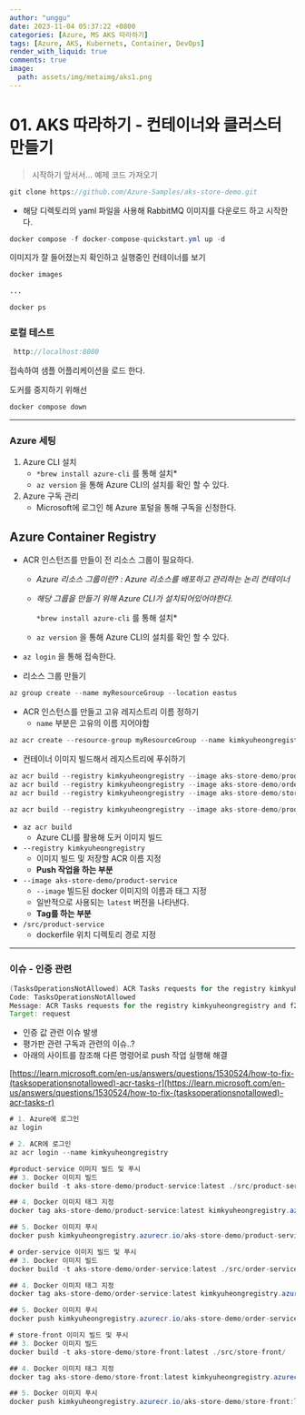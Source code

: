 ```yaml
---
author: "unggu"
date: 2023-11-04 05:37:22 +0800
categories: [Azure, MS AKS 따라하기]
tags: [Azure, AKS, Kubernets, Container, DevOps]
render_with_liquid: true
comments: true
image:
  path: assets/img/metaimg/aks1.png
---
```


# 01. AKS 따라하기 - 컨테이너와 클러스터 만들기

> 시작하기 앞서서… 예제 코드 가져오기
> 

```java
git clone https://github.com/Azure-Samples/aks-store-demo.git
```

- 해당 디렉토리의 yaml 파일을 사용해 RabbitMQ 이미지를 다운로드 하고 시작한다.

```java
docker compose -f docker-compose-quickstart.yml up -d
```

이미지가 잘 들어졌는지 확인하고 실행중인 컨테이너를 보기 

```java
docker images

...

docker ps
```

### 로컬 테스트

```java
 http://localhost:8080
```

접속하여 샘플 어플리케이션을 로드 한다. 

도커를 중지하기 위해선

```java
docker compose down 
```

---

### Azure 세팅

1. Azure CLI 설치 
    - `*brew install azure-cli` 를 통해 설치*
    - `az version` 을 통해 Azure CLI의 설치를 확인 할 수 있다.
2. Azure 구독 관리
    - Microsoft에 로그인 해 Azure 포털을 통해 구독을 신청한다.

## Azure Container Registry

- ACR 인스턴즈를 만들이 전 리소스 그룹이 필요하다.
    - *Azure 리소스 그룹이란? : Azure 리소스를 배포하고 관리하는 논리 컨테이너*
    - *해당 그룹을 만들기 위해 Azure CLI가 설치되어있어야한다.*
        
        `*brew install azure-cli` 를 통해 설치*
        
    - `az version` 을 통해 Azure CLI의 설치를 확인 할 수 있다.
- `az login` 을 통해 접속한다.

- 리소스 그룹 만들기

```java
az group create --name myResourceGroup --location eastus
```

- ACR 인스턴스를 만들고 고유 레지스트리 이름 정하기
    - `name` 부분은 고유의 이름 지어야함

```java
az acr create --resource-group myResourceGroup --name kimkyuheongregistry --sku Basic
```

- 컨테이너 이미지 빌드해서 레지스트리에 푸쉬하기

```java
az acr build --registry kimkyuheongregistry --image aks-store-demo/product-service:latest ./src/product-service/
az acr build --registry kimkyuheongregistry --image aks-store-demo/order-service:latest ./src/order-service/
az acr build --registry kimkyuheongregistry --image aks-store-demo/store-front:latest ./src/store-front/
```

```java
az acr build --registry kimkyuheongregistry --image aks-store-demo/product-service:latest ./src/product-service/
```

- `az acr build`
    - Azure CLI를 활용해 도커 이미지 빌드
- `--registry kimkyuheongregistry`
    - 이미지 빌드 및 저장할 ACR 이름 지정
    - **Push 작업을 하는 부분**
- `--image aks-store-demo/product-service`
    - `--image` 빌드된 docker 이미지의 이름과 태그 지정
    - 일반적으로 사용되는 `latest` 버전을 나타낸다.
    - **Tag를 하는 부분**
- `/src/product-service`
    - dockerfile 위치 디렉토리 경로 지정

---

### 이슈 - 인증 관련

```java
(TasksOperationsNotAllowed) ACR Tasks requests for the registry kimkyuheongregistry and f216bf69-53a0-4119-a948-4c37d5818ac5 are not permitted. Please file an Azure support request at http://aka.ms/azuresupport for assistance.
Code: TasksOperationsNotAllowed
Message: ACR Tasks requests for the registry kimkyuheongregistry and f216bf69-53a0-4119-a948-4c37d5818ac5 are not permitted. Please file an Azure support request at http://aka.ms/azuresupport for assistance.
Target: request
```

- 인증 값 관련 이슈 발생
- 평가판 관련 구독과 관련의 이슈..?
- 아래의 사이트를 참조해 다른 명령어로 push 작업 실행해 해결

[https://learn.microsoft.com/en-us/answers/questions/1530524/how-to-fix-(tasksoperationsnotallowed)-acr-tasks-r](https://learn.microsoft.com/en-us/answers/questions/1530524/how-to-fix-(tasksoperationsnotallowed)-acr-tasks-r)

```java
# 1. Azure에 로그인
az login

# 2. ACR에 로그인
az acr login --name kimkyuheongregistry

#product-service 이미지 빌드 및 푸시
## 3. Docker 이미지 빌드
docker build -t aks-store-demo/product-service:latest ./src/product-service/

## 4. Docker 이미지 태그 지정
docker tag aks-store-demo/product-service:latest kimkyuheongregistry.azurecr.io/aks-store-demo/product-service:latest

## 5. Docker 이미지 푸시
docker push kimkyuheongregistry.azurecr.io/aks-store-demo/product-service:latest

# order-service 이미지 빌드 및 푸시
## 3. Docker 이미지 빌드
docker build -t aks-store-demo/order-service:latest ./src/order-service/

## 4. Docker 이미지 태그 지정
docker tag aks-store-demo/order-service:latest kimkyuheongregistry.azurecr.io/aks-store-demo/order-service:latest

## 5. Docker 이미지 푸시
docker push kimkyuheongregistry.azurecr.io/aks-store-demo/order-service:latest

# store-front 이미지 빌드 및 푸시
## 3. Docker 이미지 빌드
docker build -t aks-store-demo/store-front:latest ./src/store-front/

## 4. Docker 이미지 태그 지정
docker tag aks-store-demo/store-front:latest kimkyuheongregistry.azurecr.io/aks-store-demo/store-front:latest

## 5. Docker 이미지 푸시
docker push kimkyuheongregistry.azurecr.io/aks-store-demo/store-front:latest
```